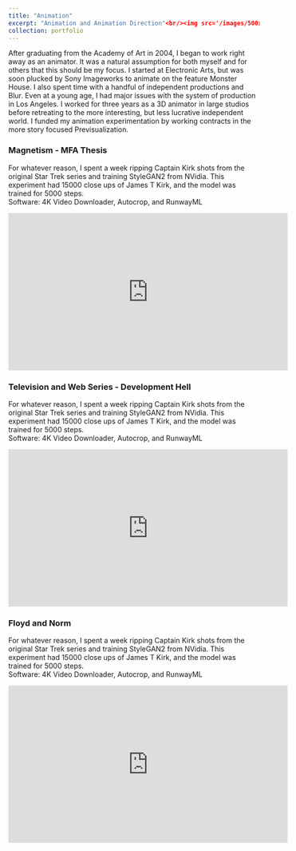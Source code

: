 ```yaml
---
title: "Animation"
excerpt: "Animation and Animation Direction"<br/><img src='/images/500x300.png'>"
collection: portfolio
---
```


After graduating from the Academy of Art in 2004, I began to work right away as an animator. It was a natural assumption for both myself and for others that this should be my focus. I started at Electronic Arts, but was soon plucked by Sony Imageworks to animate on the feature Monster House. I also spent time with a handful of independent productions and Blur. Even at a young age, I had major issues with the system of production in Los Angeles. I worked for three years as a 3D animator in large studios before retreating to the more interesting, but less lucrative independent world.  I funded my animation experimentation by working contracts in the more story focused Previsualization.


### Magnetism - MFA Thesis

For whatever reason, I spent a week ripping Captain Kirk shots from the original Star Trek series and training StyleGAN2 from NVidia. This experiment had 15000 close ups of James T Kirk, and the model was trained for 5000 steps.
<br>
Software: 4K Video Downloader, Autocrop, and RunwayML

<iframe width="560" height="315" src="https://www.youtube.com/embed/Dgh5BOQc080" title="YouTube video player" frameborder="0" allow="accelerometer; autoplay; clipboard-write; encrypted-media; gyroscope; picture-in-picture" allowfullscreen></iframe>

### Television and Web Series - Development Hell

For whatever reason, I spent a week ripping Captain Kirk shots from the original Star Trek series and training StyleGAN2 from NVidia. This experiment had 15000 close ups of James T Kirk, and the model was trained for 5000 steps.
<br>
Software: 4K Video Downloader, Autocrop, and RunwayML

<iframe width="560" height="315" src="https://www.youtube.com/embed/Dgh5BOQc080" title="YouTube video player" frameborder="0" allow="accelerometer; autoplay; clipboard-write; encrypted-media; gyroscope; picture-in-picture" allowfullscreen></iframe>

### Floyd and Norm

For whatever reason, I spent a week ripping Captain Kirk shots from the original Star Trek series and training StyleGAN2 from NVidia. This experiment had 15000 close ups of James T Kirk, and the model was trained for 5000 steps.
<br>
Software: 4K Video Downloader, Autocrop, and RunwayML

<iframe width="560" height="315" src="https://www.youtube.com/embed/Dgh5BOQc080" title="YouTube video player" frameborder="0" allow="accelerometer; autoplay; clipboard-write; encrypted-media; gyroscope; picture-in-picture" allowfullscreen></iframe>
